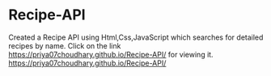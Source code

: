 # Recipe-API
Created a Recipe API using Html,Css,JavaScript which searches for detailed recipes by name.
Click on the link https://priya07choudhary.github.io/Recipe-API/ for viewing it.
https://priya07choudhary.github.io/Recipe-API/
